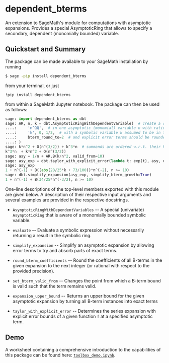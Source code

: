 # dependent_bterms

An extension to SageMath's module for computations with asymptotic expansions.
Provides a special AsymptoticRing that allows to specify a secondary,
dependent (monomially bounded) variable.

## Quickstart and Summary

The package can be made available to your SageMath installation by running
```sh
$ sage -pip install dependent_bterms
```
from your terminal, or just
```
!pip install dependent_bterms
```
from within a SageMath Jupyter notebook. The package can then be used as
follows:
```py
sage: import dependent_bterms as dbt
sage: AR, n, k = dbt.AsymptoticRingWithDependentVariable(  # create a special AsymptoticRing
....:     'n^QQ',  # in one asymptotic (monomial) variable n with rational powers
....:     'k', 0, 1/2,  # with a symbolic variable k assumed to be in the range n^0 <= k <= n^(1/2)
....:     bterm_round_to=2  # and explicit error terms should be rounded to two decimal places
....: )
sage: k*n^2 + O(n^(3/2)) + k^3*n  # summands are ordered w.r.t. their highest potential growth
k^3*n  + k*n^2 + O(n^(3/2))
sage: asy = 1/n + AR.B(k/n^2, valid_from=10)
sage: asy_exp = dbt.taylor_with_explicit_error(lambda t: exp(t), asy, order=3, valid_from=10)
sage: asy_exp
1 + n^(-1) + B((abs(28/25*k + 73/100))*n^(-2), n >= 10)
sage: dbt.simplify_expansion(asy_exp, simplify_bterm_growth=True)
1 + n^(-1) + B(34/25*n^(-3/2), n >= 10)
```

One-line descriptions of the top-level members exported with this module
are given below. A description of their respective input arguments and
several examples are provided in the respective docstrings.

- `AsymptoticRingWithDependentVariables` -- A special (univariate) `AsymptoticRing`
   that is aware of a monomially bounded symbolic variable.

- `evaluate` -- Evaluate a symbolic expression without necessarily returning a
  result in the symbolic ring.

- `simplify_expansion` -- Simplify an asymptotic expansion by allowing error
  terms to try and absorb parts of exact terms.

- `round_bterm_coefficients` -- Round the coefficients of all B-terms in the
  given expansion to the next integer (or rational with respect to the provided
  precision).

- `set_bterm_valid_from` -- Changes the point from which a B-term bound is valid
  such that the term remains valid.

- `expansion_upper_bound` -- Returns an upper bound for the given asymptotic
  expansion by turning all B-term instances into exact terms

- `taylor_with_explicit_error` -- Determines the series expansion with explicit
  error bounds of a given function `f` at a specified asymptotic term.


## Demo

A worksheet containing a comprehensive introduction to the capabilities of
this package can be found here: [`toolbox_demo.ipynb`](toolbox_demo.ipynb).